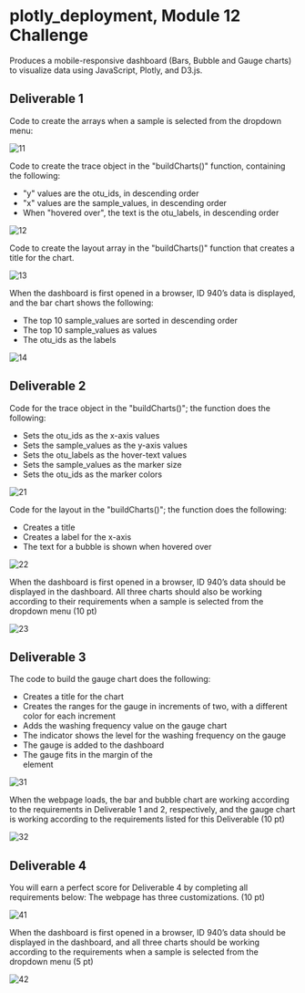 # plotly_deployment, Module 12 Challenge

Produces a mobile-responsive dashboard (Bars, Bubble and Gauge charts) to visualize data using JavaScript, Plotly, and D3.js. 


## Deliverable 1

Code to create the arrays when a sample is selected from the dropdown menu:

![11](Images/11.png)

Code to create the trace object in the "buildCharts()" function, containing the following:

* "y" values are the otu_ids, in descending order
* "x" values are the sample_values, in descending order
* When "hovered over", the text is the otu_labels, in descending order

![12](Images/12.png)

Code to create the layout array in the "buildCharts()" function that creates a title for the chart.

![13](Images/13.png)

When the dashboard is first opened in a browser, ID 940’s data is displayed, and the bar chart shows the following:

* The top 10 sample_values are sorted in descending order
* The top 10 sample_values as values
* The otu_ids as the labels

![14](Images/14.png)


## Deliverable 2

Code for the trace object in the "buildCharts()"; the function does the following:

* Sets the otu_ids as the x-axis values
* Sets the sample_values as the y-axis values
* Sets the otu_labels as the hover-text values
* Sets the sample_values as the marker size
* Sets the otu_ids as the marker colors

![21](Images/21.png)

Code for the layout in the "buildCharts()"; the function does the following:

* Creates a title
* Creates a label for the x-axis
* The text for a bubble is shown when hovered over

![22](Images/22.png)

When the dashboard is first opened in a browser, ID 940’s data should be displayed in the dashboard. All three charts should also be working according to their requirements when a sample is selected from the dropdown menu (10 pt)

![23](Images/23.png)


## Deliverable 3

The code to build the gauge chart does the following:

* Creates a title for the chart
* Creates the ranges for the gauge in increments of two, with a different color for each increment
* Adds the washing frequency value on the gauge chart
* The indicator shows the level for the washing frequency on the gauge
* The gauge is added to the dashboard
* The gauge fits in the margin of the <div> element

![31](Images/31.png)

When the webpage loads, the bar and bubble chart are working according to the requirements in Deliverable 1 and 2, respectively, and the gauge chart is working according to the requirements listed for this Deliverable (10 pt)

![32](Images/32.png)


## Deliverable 4

You will earn a perfect score for Deliverable 4 by completing all requirements below:
The webpage has three customizations. (10 pt)

![41](Images/41.png)

When the dashboard is first opened in a browser, ID 940’s data should be displayed in the dashboard, and all three charts should be working according to the requirements when a sample is selected from the dropdown menu (5 pt)

![42](Images/42.png)